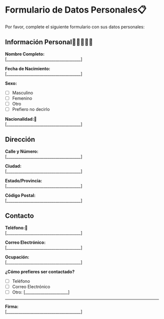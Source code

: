 # Formulario de Datos Personales📋

Por favor, complete el siguiente formulario con sus datos personales:

## Información Personal👩🏻🧑🏻‍🦰

**Nombre Completo:**  
[______________________________________]

**Fecha de Nacimiento:**  
[______________________________________]

**Sexo:**  
- [ ] Masculino
- [ ] Femenino
- [ ] Otro
- [ ] Prefiero no decirlo

**Nacionalidad:🚩**  
[______________________________________]

## Dirección

**Calle y Número:**  
[______________________________________]

**Ciudad:**  
[______________________________________]

**Estado/Provincia:**  
[______________________________________]

**Código Postal:**  
[______________________________________]

## Contacto

**Teléfono:📱**  
[______________________________________]

**Correo Electrónico:**  
[______________________________________]

**Ocupación:**  
[______________________________________]

**¿Cómo prefieres ser contactado?**  
- [ ] Teléfono
- [ ] Correo Electrónico
- [ ] Otro: [______________________]

---

**Firma:**  
[______________________________________]
